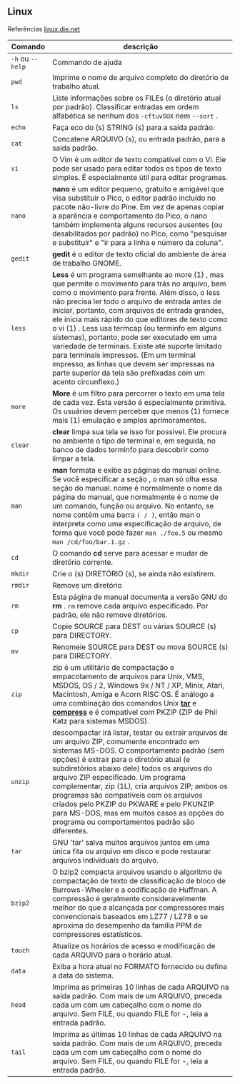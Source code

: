 ## Linux

Referências [linux.die.net](https://linux.die.net/)



| Comando | descrição | 
| ------ | ------ |
| `-h` ou `--help` | Commando de ajuda |
| `pwd` | Imprime o nome de arquivo completo do diretório de trabalho atual. |
| `ls` | Liste informações sobre os FILEs (o diretório atual por padrão). Classificar entradas em ordem alfabética se nenhum dos `-cftuvSUX` nem `--sort` . |
| `echo` | Faça eco do (s) STRING (s) para a saída padrão. |
| `cat` | Concatene ARQUIVO (s), ou entrada padrão, para a saída padrão. |
| `vi` | O Vim é um editor de texto compatível com o Vi. Ele pode ser usado para editar todos os tipos de texto simples. É especialmente útil para editar programas. |
| `nano` | **nano** é um editor pequeno, gratuito e amigável que visa substituir o Pico, o editor padrão incluído no pacote não-livre do Pine. Em vez de apenas copiar a aparência e comportamento do Pico, o nano também implementa alguns recursos ausentes (ou desabilitados por padrão) no Pico, como "pesquisar e substituir" e "ir para a linha e número da coluna".|
| `gedit` | **gedit** é o editor de texto oficial do ambiente de área de trabalho GNOME.|
| `less` | **Less** é um programa semelhante ao more (1) , mas que permite o movimento para trás no arquivo, bem como o movimento para frente. Além disso, o less não precisa ler todo o arquivo de entrada antes de iniciar, portanto, com arquivos de entrada grandes, ele inicia mais rápido do que editores de texto como o vi (1) . Less usa termcap (ou terminfo em alguns sistemas), portanto, pode ser executado em uma variedade de terminais. Existe até suporte limitado para terminais impressos. (Em um terminal impresso, as linhas que devem ser impressas na parte superior da tela são prefixadas com um acento circunflexo.) |
| `more` | **More** é um filtro para percorrer o texto em uma tela de cada vez. Esta versão é especialmente primitiva. Os usuários devem perceber que menos (1) fornece mais (1) emulação e amplos aprimoramentos. |
| `clear` | **clear** limpa sua tela se isso for possível. Ele procura no ambiente o tipo de terminal e, em seguida, no banco de dados terminfo para descobrir como limpar a tela. |
| `man` | **man** formata e exibe as páginas do manual online. Se você especificar a seção , o man só olha essa seção do manual. nome é normalmente o nome da página do manual, que normalmente é o nome de um comando, função ou arquivo. No entanto, se nome contém uma barra `( / )`, então man o interpreta como uma especificação de arquivo, de forma que você pode fazer `man ./foo.5` ou mesmo `man /cd/foo/bar.1.gz` . |
| `cd` | O comando **cd** serve para acessar e mudar de diretório corrente. |
| `mkdir` | Crie o (s) DIRETÓRIO (s), se ainda não existirem. |
| `rmdir` | Remove um diretório |
| `rm` | Esta página de manual documenta a versão GNU do **rm** . `rm` remove cada arquivo especificado. Por padrão, ele não remove diretórios. |
| `cp` | Copie SOURCE para DEST ou várias SOURCE (s) para DIRECTORY. |
| `mv` | Renomeie SOURCE para DEST ou mova SOURCE (s) para DIRECTORY. |
| `zip` | zip é um utilitário de compactação e empacotamento de arquivos para Unix, VMS, MSDOS, OS / 2, Windows 9x / NT / XP, Minix, Atari, Macintosh, Amiga e Acorn RISC OS. É análogo a uma combinação dos comandos Unix [**tar**](https://linux.die.net/man/1/tar)  e [**compress**](https://linux.die.net/man/1/compress) e é compatível com PKZIP (ZIP de Phil Katz para sistemas MSDOS). |
| `unzip` | descompactar irá listar, testar ou extrair arquivos de um arquivo ZIP, comumente encontrado em sistemas MS-DOS. O comportamento padrão (sem opções) é extrair para o diretório atual (e subdiretórios abaixo dele) todos os arquivos do arquivo ZIP especificado. Um programa complementar, zip (1L), cria arquivos ZIP; ambos os programas são compatíveis com os arquivos criados pelo PKZIP do PKWARE e pelo PKUNZIP para MS-DOS, mas em muitos casos as opções do programa ou comportamentos padrão são diferentes. |
| `tar` | GNU 'tar' salva muitos arquivos juntos em uma única fita ou arquivo em disco e pode restaurar arquivos individuais do arquivo. |
| `bzip2` | O bzip2 compacta arquivos usando o algoritmo de compactação de texto de classificação de bloco de Burrows-Wheeler e a codificação de Huffman. A compressão é geralmente consideravelmente melhor do que a alcançada por compressores mais convencionais baseados em LZ77 / LZ78 e se aproxima do desempenho da família PPM de compressores estatísticos. |
| `touch` | Atualize os horários de acesso e modificação de cada ARQUIVO para o horário atual. |
| `data` | Exiba a hora atual no FORMATO fornecido ou defina a data do sistema. |
| `head` | Imprima as primeiras 10 linhas de cada ARQUIVO na saída padrão. Com mais de um ARQUIVO, preceda cada um com um cabeçalho com o nome do arquivo. Sem FILE, ou quando FILE for -, leia a entrada padrão. |
| `tail` | Imprima as últimas 10 linhas de cada ARQUIVO na saída padrão. Com mais de um ARQUIVO, preceda cada um com um cabeçalho com o nome do arquivo. Sem FILE, ou quando FILE for -, leia a entrada padrão. |